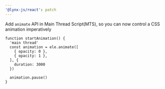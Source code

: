 ```yaml
---
'@lynx-js/react': patch
---
```


Add `animate` API in Main Thread Script(MTS), so you can now control a CSS animation imperatively

```
function startAnimation() {
  'main thread'
  const animation = ele.animate([
    { opacity: 0 },
    { opacity: 1 },
  ], {
    duration: 3000
  })

  animation.pause()
}
```
